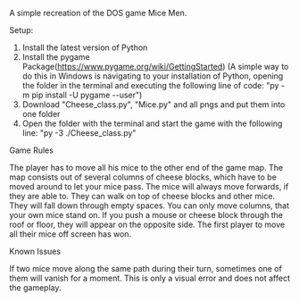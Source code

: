 A simple recreation of the DOS game Mice Men.


Setup:

1. Install the latest version of Python
2. Install the pygame Package(https://www.pygame.org/wiki/GettingStarted)
(A simple way to do this in Windows is navigating to your installation of Python, opening the folder in the terminal and executing the following line of code: "py -m pip install -U pygame --user")
3. Download "Cheese_class.py", "Mice.py" and all pngs and put them into one folder
4. Open the folder with the terminal and start the game with the following line: "py -3 ./Cheese_class.py"


Game Rules

The player has to move all his mice to the other end of the game map. The map consists out of several columns of cheese blocks, which have to be moved around to let your mice pass.
The mice will always move forwards, if they are able to. They can walk on top of cheese blocks and other mice. They will fall down through empty spaces.
You can only move columns, that your own mice stand on. If you push a mouse or cheese block through the roof or floor, they will appear on the opposite side.
The first player to move all their mice off screen has won.


Known Issues

If two mice move along the same path during their turn, sometimes one of them will vanish for a moment. This is only a visual error and does not affect the gameplay.

